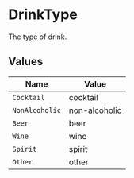 # DrinkType

The type of drink.


## Values

| Name           | Value          |
| -------------- | -------------- |
| `Cocktail`     | cocktail       |
| `NonAlcoholic` | non-alcoholic  |
| `Beer`         | beer           |
| `Wine`         | wine           |
| `Spirit`       | spirit         |
| `Other`        | other          |